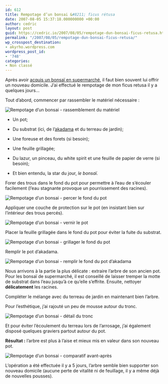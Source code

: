 ```yaml
---
id: 612
title: Rempotage d’un bonsai &#8211; ficus rétusa
date: 2007-08-05 15:37:18.000000000 +00:00
author: cedric
layout: post
guid: https://cedric.io/2007/08/05/rempotage-dun-bonsai-ficus-retusa.html
permalink: "/2007/08/05/rempotage-dun-bonsai-ficus-retusa/"
wp_crosspost_destination:
- akyrho.wordpress.com
wordpress_post_id:
- '748'
categories:
- Non classé
---
```

Après avoir [acquis un bonsaï en supermarché](/blog/2007/07/30/ficus-retusa/), il faut bien souvent lui offrir un nouveau domicile. J’ai effectué le rempotage de mon ficus retusa il y a quelques jours…

Tout d’abord, commencer par rassembler le matériel nécessaire :

![Rempotage d’un bonsai - rassemblement du matériel](/images/2007/08/320x-cimg0118a.JPG) 

  * Un pot;

  * Du substrat (ici, de l’[akadama](http://fr.wikipedia.org/wiki/Akadama) et du terreau de jardin);

  * Une foreuse et des forets (si besoin);

  * Une feuille grillagée;

  * Du lazur, un pinceau, du white spirit et une feuille de papier de verre (si besoin);

  * Et bien entendu, la star du jour, _le bonsaï._

Forer des trous dans le fond du pot pour permettre à l’eau de s’écouler facilement (l’eau stagnante provoque un pourrissement des racines).

![Rempotage d’un bonsai - percer le fond du pot](/images/2007/08/320x-cimg0120a.JPG) 

Appliquer une couche de protection sur le pot (en insistant bien sur l’intérieur des trous percés).

![Rempotage d’un bonsai - vernir le pot](/images/2007/08/320x-cimg0122.JPG) 

Placer la feuille grillagée dans le fond du pot pour éviter la fuite du substrat.

![Rempotage d’un bonsai - grillager le fond du pot](/images/2007/08/320x-cimg0124.JPG) 

Remplir le pot d’akadama.

![Rempotage d’un bonsai - remplir le fond du pot d’akadama](/images/2007/08/320x-cimg0125.JPG) 

Nous arrivons à la partie la plus délicate : extraire l’arbre de son ancien pot. Pour les bonsaï de supermarché, il est conseillé de laisser tremper la motte de substrat dans l’eau jusqu’à ce qu’elle s’effrite. Ensuite, nettoyer **délicatement** les racines.

Compléter le mélange avec du terreau de jardin en maintenant bien l’arbre.

Pour l’esthétique, j’ai rajouté un peu de mousse autour du tronc.

![Rempotage d’un bonsai - détail du tronc](/images/2007/08/320x-cimg0216.JPG) 

Et pour éviter l’écoulement du terreau lors de l’arrosage, j’ai également disposé quelques graviers partout autour du pot.

**Résultat :** l’arbre est plus à l’aise et mieux mis en valeur dans son nouveau pot.

![Rempotage d’un bonsai - comparatif avant-après](/images/2007/08/bonsai_avant-apres.jpg) 

L’opération a été effectuée il y a 5 jours, l’arbre semble bien supporter son nouveau domicile (aucune perte de vitalité ni de feuillage, il y a même déjà de nouvelles pousses).